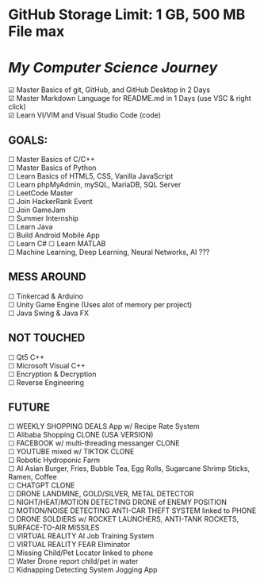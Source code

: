 # GitHub Storage Limit: 1 GB, 500 MB File max

# *My Computer Science Journey*

&#9745; Master Basics of git, GitHub, and GitHub Desktop in 2 Days<br>
&#9745; Master Markdown Language for README.md in 1 Days (use VSC & right click)<br>
&#9745; Learn VI/VIM and Visual Studio Code (code)

## GOALS:
&#9744; Master Basics of C/C++<br>
&#9744; Master Basics of Python<br>
&#9744; Learn Basics of HTML5, CSS, Vanilla JavaScript<br>
&#9744; Learn phpMyAdmin, mySQL, MariaDB, SQL Server<br>
&#9744; LeetCode Master<br>
&#9744; Join HackerRank Event<br>
&#9744; Join GameJam<br>
&#9744; Summer Internship<br>
&#9744; Learn Java<br>
&#9744; Build Android Mobile App<br>
&#9744; Learn C#
&#9744; Learn MATLAB<br>
&#9744; Machine Learning, Deep Learning, Neural Networks, AI ???<br>

## MESS AROUND
&#9744; Tinkercad & Arduino<br>
&#9744; Unity Game Engine (Uses alot of memory per project)<br>
&#9744; Java Swing & Java FX<br>

## NOT TOUCHED
&#9744; Qt5 C++<br>
&#9744; Microsoft Visual C++<br>
&#9744; Encryption & Decryption<br>
&#9744; Reverse Engineering<br>

## FUTURE
&#9744; WEEKLY SHOPPING DEALS App w/ Recipe Rate System<br>
&#9744; Alibaba Shopping CLONE (USA VERSION)<br>
&#9744; FACEBOOK w/ multi-threading messanger CLONE<br>
&#9744; YOUTUBE mixed w/ TIKTOK CLONE<br>
&#9744; Robotic Hydroponic Farm<br>
&#9744; AI Asian Burger, Fries, Bubble Tea, Egg Rolls, Sugarcane Shrimp Sticks, Ramen, Coffee<br>
&#9744; CHATGPT CLONE<br>
&#9744; DRONE LANDMINE, GOLD/SILVER, METAL DETECTOR<br>
&#9744; NIGHT/HEAT/MOTION DETECTING DRONE of ENEMY POSITION<br>
&#9744; MOTION/NOISE DETECTING ANTI-CAR THEFT SYSTEM linked to PHONE<br>
&#9744; DRONE SOLDIERS w/ ROCKET LAUNCHERS, ANTI-TANK ROCKETS, SURFACE-TO-AIR MISSILES<br>
&#9744; VIRTUAL REALITY AI Job Training System<br>
&#9744; VIRTUAL REALITY FEAR Eliminator<br>
&#9744; Missing Child/Pet Locator linked to phone <br>
&#9744; Water Drone report child/pet in water<br>
&#9744; Kidnapping Detecting System Jogging App<br>
